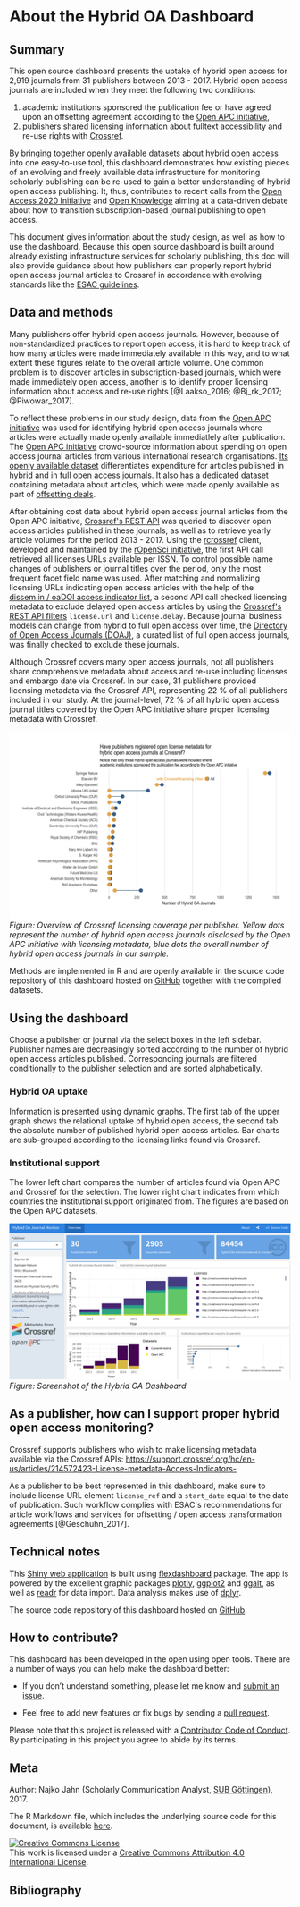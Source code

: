 # About the Hybrid OA Dashboard





## Summary 

This open source dashboard presents the uptake of hybrid open access for 2,919 journals from 31 publishers between 2013 - 2017. Hybrid open access journals are included when they meet the following two conditions:

1. academic institutions sponsored the publication fee or have agreed upon an offsetting agreement according to the [Open APC initiative](https://github.com/openapc/openapc-de),
2. publishers shared licensing information about fulltext accessibility and re-use rights with  [Crossref](https://www.crossref.org/).

By bringing together openly available datasets about hybrid open access into one easy-to-use tool, this dashboard demonstrates how existing pieces of an evolving and freely available data infrastructure for monitoring scholarly publishing can be re-used to gain a better understanding of hybrid open access publishing. It, thus, contributes to recent calls from the [Open Access 2020 Initiative](https://oa2020.org/) and [Open Knowledge](https://blog.okfn.org/2017/10/24/understanding-the-costs-of-scholarly-publishing-why-we-need-a-public-data-infrastructure-of-publishing-costs/) aiming at a data-driven debate about how to transition subscription-based journal publishing to open access.

This document gives information about the study design, as well as how to use the dashboard. Because this open source dashboard is built around already existing infrastructure services for scholarly publishing, this doc will also provide guidance about how publishers can properly report hybrid open access journal articles to Crossref in accordance with evolving standards like the [ESAC guidelines](http://esac-initiative.org/its-the-workflows-stupid-what-is-required-to-make-offsetting-work-for-the-open-access-transition/).

## Data and methods 

Many publishers offer hybrid open access journals. However, because of non-standardized practices to report open access, it is hard to keep track of how many articles were made immediately available in this way, and to what extent these figures relate to the overall article volume. One common problem is to discover articles in subscription-based journals, which were made immediately open access, another is to identify proper licensing information about access and re-use rights [@Laakso_2016; @Bj_rk_2017; @Piwowar_2017]. 

To reflect these problems in our study design, data from the [Open APC initiative](https://github.com/OpenAPC/openapc-de/) was used for identifying hybrid open access journals where articles were actually made openly available immediatlely after publication. The [Open APC initiative](https://github.com/OpenAPC/openapc-de/) crowd-source information about spending on open access journal articles from various international research organisations. [Its openly available dataset](https://github.com/OpenAPC/openapc-de/blob/master/data/apc_de.csv) differentiates expenditure for articles published in hybrid and in full open access journals. It also has a dedicated dataset containing metadata about articles, which were made openly available as part of [offsetting deals](https://github.com/OpenAPC/openapc-de/tree/master/data/offsetting). 

After obtaining cost data about hybrid open access journal articles from the Open APC initiative, [Crossref's REST API](https://github.com/CrossRef/rest-api-doc) was queried to discover open access articles published in these journals, as well as to retrieve yearly article volumes for the period 2013 - 2017. Using the [rcrossref](https://github.com/ropensci/rcrossref) client, developed and maintained by the [rOpenSci initiative](https://ropensci.org/), the first API call retrieved all licenses URLs available per ISSN. To control possible name changes of publishers or journal titles over the period, only the most frequent facet field name was used. After matching and normalizing  licensing URLs indicating open access articles with the help of the [dissem.in / oaDOI access indicator list](https://github.com/dissemin/dissemin/blob/0aa00972eb13a6a59e1bc04b303cdcab9189406a/backend/crossref.py#L89), a second API call checked licensing metadata to exclude delayed open access articles by using the [Crossref's REST API filters](https://github.com/CrossRef/rest-api-doc#filter-names) `license.url` and `license.delay`. Because journal business models can change from hybrid to full open access over time, the [Directory of Open Access Journals (DOAJ)](https://doaj.org/), a curated list of full open access journals, was finally checked to exclude these journals. 

Although Crossref covers many open access journals, not all publishers share comprehensive metadata about access and re-use including licenses and embargo date via Crossref. In our case, 31 publishers provided licensing
metadata via the Crossref API, representing 22 % of all publishers included in our study. At the journal-level, 72 % of all hybrid open access journal titles covered by the Open APC initiative share proper licensing metadata with Crossref.




![](../img/licensing_coverage.png)
*Figure: Overview of Crossref licensing coverage per publisher. Yellow dots represent the number of hybrid open access journals disclosed by the Open APC initiative with licensing metadata, blue dots the overall number of hybrid open access journals in our sample.*

Methods are implemented in R and are openly available in the source code repository of this dashboard hosted on  [GitHub](https://github.com/njahn82/hybrid_oa_dashboard) together with the compiled datasets.

## Using the dashboard

Choose a publisher or journal via the select boxes in the left sidebar. Publisher names are decreasingly sorted according to the number of hybrid open access articles published. Corresponding journals are filtered conditionally to the publisher selection and are sorted alphabetically.

### Hybrid OA uptake

Information is presented using dynamic graphs. The first tab of the upper graph shows the relational uptake of hybrid open access, the second tab the absolute number of published hybrid open access articles. Bar charts are sub-grouped according to the licensing links found via Crossref.

### Institutional support

The lower left chart compares the number of articles found via Open APC and Crossref for the selection. The lower right chart indicates from which countries the institutional support originated from. The figures are based on the Open APC datasets.

![](../img/screenshot.png)
*Figure: Screenshot of the Hybrid OA Dashboard*

## As a publisher, how can I support proper hybrid open access monitoring?

Crossref supports publishers who wish to make licensing metadata available via the Crossref APIs:
<https://support.crossref.org/hc/en-us/articles/214572423-License-metadata-Access-Indicators->

As a publisher to be best represented in this dashboard, make sure to include license URL element `license_ref` and a `start_date` equal to the date of publication. Such workflow complies with ESAC's  recommendations for article workflows and services for offsetting / open access transformation agreements [@Geschuhn_2017].

## Technical notes

This [Shiny web application](https://shiny.rstudio.com/) is built using [flexdashboard](http://rmarkdown.rstudio.com/flexdashboard/) package. The app is powered by the excellent graphic packages [plotly](https://github.com/ropensci/plotly), [ggplot2](http://ggplot2.tidyverse.org/) and [ggalt](https://github.com/hrbrmstr/ggalt), as well as  [readr](http://readr.tidyverse.org/) for data import. Data analysis makes use of [dplyr](http://dplyr.tidyverse.org/).

The source code repository of this dashboard hosted on [GitHub](https://github.com/njahn82/hybrid_oa_dashboard). 

## How to contribute?

This dashboard has been developed in the open using open tools. There are a number of ways you can help make the dashboard better:

- If you don’t understand something, please let me know and [submit an issue](https://github.com/njahn82/hybrid_oa_dashboard/issues).

- Feel free to add new features or fix bugs by sending a [pull request](https://github.com/njahn82/hybrid_oa_dashboard/pulls).

Please note that this project is released with a [Contributor Code of Conduct](https://github.com/njahn82/hybrid_oa_dashboard/CONDUCT.md). By participating in this project you agree to abide by its terms.

## Meta

Author: Najko Jahn (Scholarly Communication Analyst, [SUB Göttingen](https://www.sub.uni-goettingen.de/)), 2017.

The R Markdown file, which includes the underlying source code for this document, is available [here](https://github.com/njahn82/hybrid_oa_dashboard/blob/master/docs/about.Rmd).

<a rel="license" href="http://creativecommons.org/licenses/by/4.0/"><img alt="Creative Commons License" style="border-width:0" src="https://i.creativecommons.org/l/by/4.0/88x31.png" /></a><br />This work is licensed under a <a rel="license" href="http://creativecommons.org/licenses/by/4.0/">Creative Commons Attribution 4.0 International License</a>.

## Bibliography
